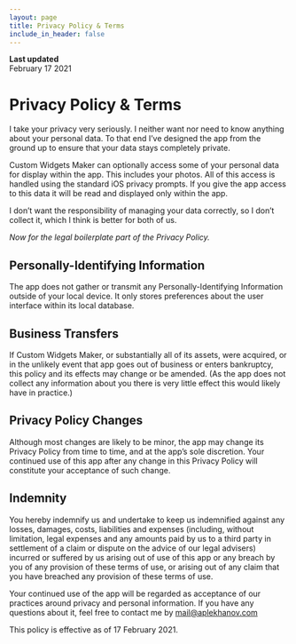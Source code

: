 ```yaml
---
layout: page
title: Privacy Policy & Terms
include_in_header: false
---
```


**Last updated**  
February 17 2021

# Privacy Policy & Terms
I take your privacy very seriously. I neither want nor need to know anything about your personal data. To that end I’ve designed the app from the ground up to ensure that your data stays completely private.

Custom Widgets Maker can optionally access some of your personal data for display within the app. This includes your photos. All of this access is handled using the standard iOS privacy prompts. If you give the app access to this data it will be read and displayed only within the app.

I don’t want the responsibility of managing your data correctly, so I don’t collect it, which I think is better for both of us.

*Now for the legal boilerplate part of the Privacy Policy.*

## Personally-Identifying Information

The app does not gather or transmit any Personally-Identifying Information outside of your local device. It only stores preferences about the user interface within its local database.

## Business Transfers

If Custom Widgets Maker, or substantially all of its assets, were acquired, or in the unlikely event that app goes out of business or enters bankruptcy, this policy and its effects may change or be amended. (As the app does not collect any information about you there is very little effect this would likely have in practice.)

## Privacy Policy Changes

Although most changes are likely to be minor, the app may change its Privacy Policy from time to time, and at the app’s sole discretion. Your continued use of this app after any change in this Privacy Policy will constitute your acceptance of such change.

## Indemnity

You hereby indemnify us and undertake to keep us indemnified against any losses, damages, costs, liabilities and expenses (including, without limitation, legal expenses and any amounts paid by us to a third party in settlement of a claim or dispute on the advice of our legal advisers) incurred or suffered by us arising out of use of this app or any breach by you of any provision of these terms of use, or arising out of any claim that you have breached any provision of these terms of use.

Your continued use of the app will be regarded as acceptance of our practices around privacy and personal information. If you have any questions about it, feel free to contact me by mail@aplekhanov.com

This policy is effective as of 17 February 2021.
